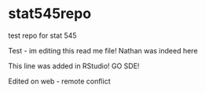 # stat545repo
test repo for stat 545

Test - im editing this read me file!
Nathan was indeed here

This line was added in RStudio! GO SDE!

Edited on web - remote conflict
